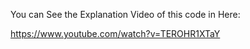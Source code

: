 You can See the Explanation Video of this code in Here:

https://www.youtube.com/watch?v=TEROHR1XTaY